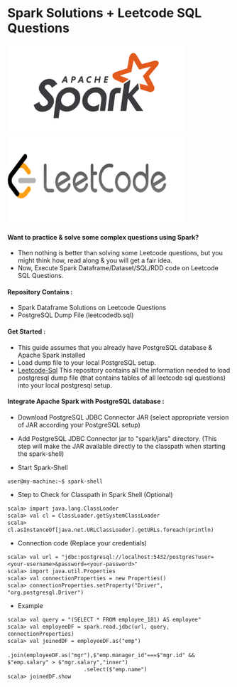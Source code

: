# Spark Solutions + Leetcode SQL Questions<br/>
<div>
<kbd><img src="https://github.com/cM2908/leetcode-spark/blob/main/apache_spark.png" width="400" height="200"/></kbd>
<kbd><img src="https://github.com/cM2908/leetcode-spark/blob/main/leetcode.png" width="400" height="200"/></kbd>
</div>

#### Want to practice & solve some complex questions using Spark? 
- Then nothing is better than solving some Leetcode questions, but you might think how, read along & you will get a fair idea.<br/>
- Now, Execute Spark Dataframe/Dataset/SQL/RDD code on Leetcode SQL Questions.


#### Repository Contains :<br/>
- Spark Dataframe Solutions on Leetcode Questions <br/>
- PostgreSQL Dump File (leetcodedb.sql)<br/>

#### Get Started :<br/>

- This guide assumes that you already have PostgreSQL database & Apache Spark installed<br/>
- Load dump file to your local PostgreSQL setup.<br/>
- [Leetcode-Sql](https://github.com/cM2908/leetcode-sql) This repository contains all the information needed to load postgresql dump file (that contains tables of all leetcode sql questions) into your local postgresql setup.<br/>

#### Integrate Apache Spark with PostgreSQL database :<br/> 

- Download PostgreSQL JDBC Connector JAR (select appropriate version of JAR according your PostgreSQL setup)<br/>

- Add PostgreSQL JDBC Connector jar to "spark/jars" directory. (This step will make the JAR available directly to the classpath when starting the spark-shell)<br/>

- Start Spark-Shell
```
user@my-machine:~$ spark-shell
```

- Step to Check for Classpath in Spark Shell (Optional)
```
scala> import java.lang.ClassLoader
scala> val cl = ClassLoader.getSystemClassLoader
scala> cl.asInstanceOf[java.net.URLClassLoader].getURLs.foreach(println)
```

- Connection code (Replace your credentials)<br/>
```
scala> val url = "jdbc:postgresql://localhost:5432/postgres?user=<your-username>&password=<your-password>"
scala> import java.util.Properties
scala> val connectionProperties = new Properties()
scala> connectionProperties.setProperty("Driver", "org.postgresql.Driver")
```

- Example
```
scala> val query = "(SELECT * FROM employee_181) AS employee"
scala> val employeeDF = spark.read.jdbc(url, query, connectionProperties)
scala> val joinedDF = employeeDF.as("emp")
                        .join(employeeDF.as("mgr"),$"emp.manager_id"===$"mgr.id" && $"emp.salary" > $"mgr.salary","inner")
                        .select($"emp.name")
scala> joinedDF.show
```

